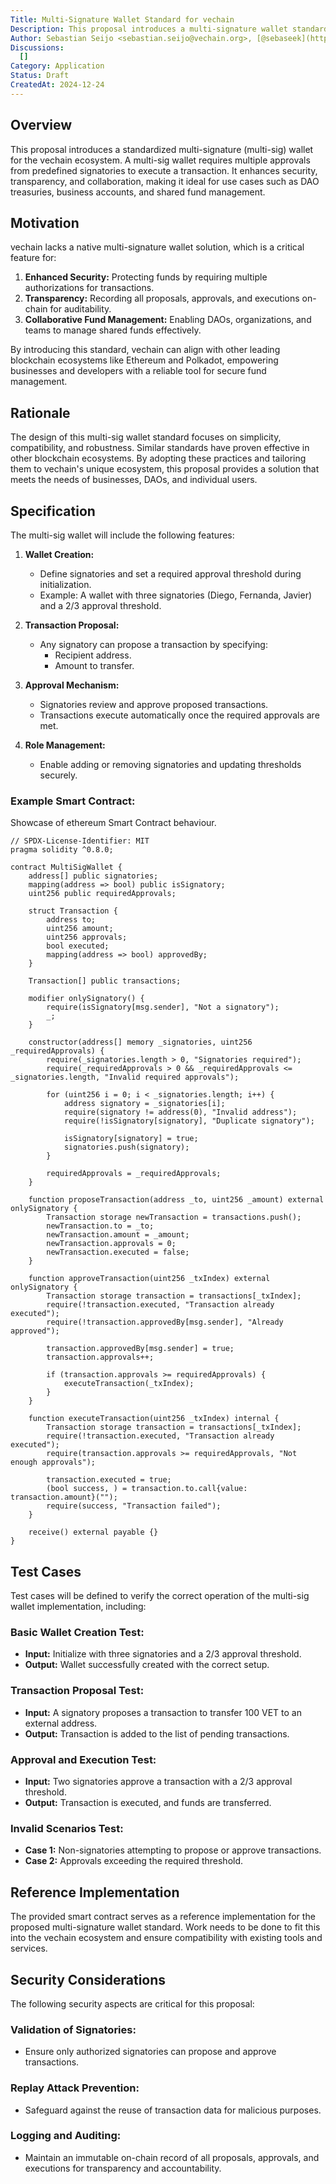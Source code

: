 ```yaml
---
Title: Multi-Signature Wallet Standard for vechain
Description: This proposal introduces a multi-signature wallet standard for secure and collaborative fund management.
Author: Sebastian Seijo <sebastian.seijo@vechain.org>, [@sebaseek](https://github.com/sebaseek)
Discussions:
  []
Category: Application
Status: Draft
CreatedAt: 2024-12-24
---
```


## Overview

This proposal introduces a standardized multi-signature (multi-sig) wallet for the vechain ecosystem. A multi-sig wallet requires multiple approvals from predefined signatories to execute a transaction. It enhances security, transparency, and collaboration, making it ideal for use cases such as DAO treasuries, business accounts, and shared fund management.

## Motivation

vechain lacks a native multi-signature wallet solution, which is a critical feature for:
1. **Enhanced Security:** Protecting funds by requiring multiple authorizations for transactions.
2. **Transparency:** Recording all proposals, approvals, and executions on-chain for auditability.
3. **Collaborative Fund Management:** Enabling DAOs, organizations, and teams to manage shared funds effectively.

By introducing this standard, vechain can align with other leading blockchain ecosystems like Ethereum and Polkadot, empowering businesses and developers with a reliable tool for secure fund management.

## Rationale

The design of this multi-sig wallet standard focuses on simplicity, compatibility, and robustness. Similar standards have proven effective in other blockchain ecosystems. By adopting these practices and tailoring them to vechain's unique ecosystem, this proposal provides a solution that meets the needs of businesses, DAOs, and individual users.

## Specification

The multi-sig wallet will include the following features:

1. **Wallet Creation:**
    - Define signatories and set a required approval threshold during initialization.
    - Example: A wallet with three signatories (Diego, Fernanda, Javier) and a 2/3 approval threshold.

2. **Transaction Proposal:**
    - Any signatory can propose a transaction by specifying:
        - Recipient address.
        - Amount to transfer.

3. **Approval Mechanism:**
    - Signatories review and approve proposed transactions.
    - Transactions execute automatically once the required approvals are met.

4. **Role Management:**
    - Enable adding or removing signatories and updating thresholds securely.

### Example Smart Contract:

Showcase of ethereum Smart Contract behaviour. 

```solidity
// SPDX-License-Identifier: MIT
pragma solidity ^0.8.0;

contract MultiSigWallet {
    address[] public signatories;
    mapping(address => bool) public isSignatory;
    uint256 public requiredApprovals;

    struct Transaction {
        address to;
        uint256 amount;
        uint256 approvals;
        bool executed;
        mapping(address => bool) approvedBy;
    }

    Transaction[] public transactions;

    modifier onlySignatory() {
        require(isSignatory[msg.sender], "Not a signatory");
        _;
    }

    constructor(address[] memory _signatories, uint256 _requiredApprovals) {
        require(_signatories.length > 0, "Signatories required");
        require(_requiredApprovals > 0 && _requiredApprovals <= _signatories.length, "Invalid required approvals");

        for (uint256 i = 0; i < _signatories.length; i++) {
            address signatory = _signatories[i];
            require(signatory != address(0), "Invalid address");
            require(!isSignatory[signatory], "Duplicate signatory");

            isSignatory[signatory] = true;
            signatories.push(signatory);
        }

        requiredApprovals = _requiredApprovals;
    }

    function proposeTransaction(address _to, uint256 _amount) external onlySignatory {
        Transaction storage newTransaction = transactions.push();
        newTransaction.to = _to;
        newTransaction.amount = _amount;
        newTransaction.approvals = 0;
        newTransaction.executed = false;
    }

    function approveTransaction(uint256 _txIndex) external onlySignatory {
        Transaction storage transaction = transactions[_txIndex];
        require(!transaction.executed, "Transaction already executed");
        require(!transaction.approvedBy[msg.sender], "Already approved");

        transaction.approvedBy[msg.sender] = true;
        transaction.approvals++;

        if (transaction.approvals >= requiredApprovals) {
            executeTransaction(_txIndex);
        }
    }

    function executeTransaction(uint256 _txIndex) internal {
        Transaction storage transaction = transactions[_txIndex];
        require(!transaction.executed, "Transaction already executed");
        require(transaction.approvals >= requiredApprovals, "Not enough approvals");

        transaction.executed = true;
        (bool success, ) = transaction.to.call{value: transaction.amount}("");
        require(success, "Transaction failed");
    }

    receive() external payable {}
}
```

## Test Cases

Test cases will be defined to verify the correct operation of the multi-sig wallet implementation, including:

### Basic Wallet Creation Test:

- **Input:** Initialize with three signatories and a 2/3 approval threshold.
- **Output:** Wallet successfully created with the correct setup.

### Transaction Proposal Test:

- **Input:** A signatory proposes a transaction to transfer 100 VET to an external address.
- **Output:** Transaction is added to the list of pending transactions.

### Approval and Execution Test:

- **Input:** Two signatories approve a transaction with a 2/3 approval threshold.
- **Output:** Transaction is executed, and funds are transferred.

### Invalid Scenarios Test:

- **Case 1:** Non-signatories attempting to propose or approve transactions.
- **Case 2:** Approvals exceeding the required threshold.

## Reference Implementation

The provided smart contract serves as a reference implementation for the proposed multi-signature wallet standard. Work needs to be done to fit this into the vechain ecosystem and ensure compatibility with existing tools and services.

## Security Considerations

The following security aspects are critical for this proposal:

### Validation of Signatories:

- Ensure only authorized signatories can propose and approve transactions.

### Replay Attack Prevention:

- Safeguard against the reuse of transaction data for malicious purposes.

### Logging and Auditing:

- Maintain an immutable on-chain record of all proposals, approvals, and executions for transparency and accountability.
